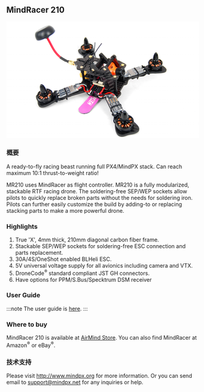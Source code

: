 ## MindRacer 210

![MindRacer 210](../../assets/hardware/hardware-mindracer210.png)

### 概要

A ready-to-fly racing beast running full PX4/MindPX stack. Can reach maximum 10:1 thrust-to-weight ratio!

MR210 uses MindRacer as flight controller.  MR210 is a fully modularized, stackable RTF racing drone. The soldering-free SEP/WEP sockets allow pilots to quickly replace broken parts without the needs for soldering iron. Pilots can further easily customize the build by adding-to or replacing stacking parts to make a more powerful drone.

### Highlights

1. True 'X', 4mm thick, 210mm diagonal carbon fiber frame.
2. Stackable SEP/WEP sockets for soldering-free ESC connection and parts replacement.
3. 30A/4S/OneShot enabled BLHeli ESC.
4. 5V universal voltage supply for all avionics including camera and VTX.
5. DroneCode<sup>&reg;</sup> standard compliant JST GH connectors.
6. Have options for PPM/S.Bus/Specktrum DSM receiver

### User Guide

:::note
The user guide is [here](http://mindpx.net/assets/accessories/MR210usermanual_pdf.pdf).
:::

### Where to buy

MindRacer 210 is available at [AirMind Store](https://airmind.mindpx.net/node/78). You can also find MindRacer at Amazon<sup>&reg;</sup> or eBay<sup>&reg;</sup>.

### 技术支持

Please visit http://www.mindpx.org for more information. Or you can send email to [support@mindpx.net](mailto:support@mindpx.net) for any inquiries or help.
